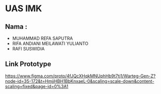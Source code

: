 # UAS IMK
## Nama :
- MUHAMMAD REFA SAPUTRA
- RIFA ANDIANI MEILAWATI YULIANTO
- RAFI SUSWIDIA

## Link Prototype

https://www.figma.com/proto/4fJQcXHqkMNUphHb9t7tj1/Warteg-Gen-Z?node-id=35-172&t=HmjjHBH1BbKnxaeL-0&scaling=scale-down&content-scaling=fixed&page-id=0%3A1
